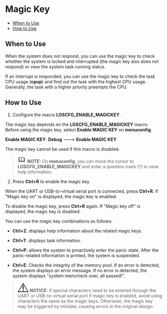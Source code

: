 # Magic Key<a name="EN-US_TOPIC_0000001133846498"></a>

-   [When to Use](#section2350114718546)
-   [How to Use](#section3305151511559)

## When to Use<a name="section2350114718546"></a>

When the system does not respond, you can use the magic key to check whether the system is locked and interrupted \(the magic key also does not respond\) or view the system task running status.

If an interrupt is responded, you can use the magic key to check the task CPU usage \(**cpup**\) and find out the task with the highest CPU usage. Generally, the task with a higher priority preempts the CPU.

## How to Use<a name="section3305151511559"></a>

1.  Configure the macro  **LOSCFG\_ENABLE\_MAGICKEY**.

The magic key depends on the  **LOSCFG\_ENABLE\_MAGICKEY**  macro. Before using the magic key, select  **Enable MAGIC KEY**  on  **menuconfig**.

**Enable MAGIC KEY**:  **Debug**  ---\>  **Enable MAGIC KEY**

The magic key cannot be used if this macro is disabled.

>![](../public_sys-resources/icon-note.gif) **NOTE:** 
>On  **menuconfig**, you can move the cursor to  **LOSCFG\_ENABLE\_MAGICKEY**  and enter a question mark \(?\) to view help information.

2. Press  **Ctrl+R**  to enable the magic key.

When the UART or USB-to-virtual serial port is connected, press  **Ctrl+R**. If "Magic key on" is displayed, the magic key is enabled. 

To disable the magic key, press  **Ctrl+R**  again. If "Magic key off" is displayed, the magic key is disabled.

You can use the magic key combinations as follows:

-   **Ctrl+Z**: displays help information about the related magic keys.

-   **Ctrl+T**: displays task information.

-   **Ctrl+P**: allows the system to proactively enter the panic state. After the panic-related information is printed, the system is suspended.

-   **Ctrl+E**: Checks the integrity of the memory pool. If an error is detected, the system displays an error message. If no error is detected, the system displays "system memcheck over, all passed!".


>![](../public_sys-resources/icon-notice.gif) **NOTICE:** 
>If special characters need to be entered through the UART or USB-to-virtual serial port if magic key is enabled, avoid using characters the same as the magic keys. Otherwise, the magic key may be triggered by mistake, causing errors in the original design.

